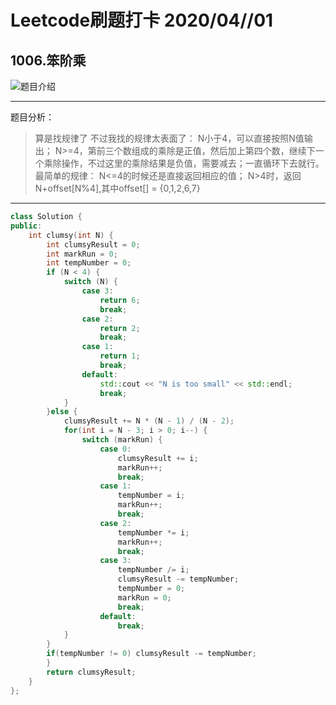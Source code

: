 # Leetcode刷题打卡 2020/04//01
## 1006.笨阶乘
![题目介绍](QQ截图20210401114308.png)

***
题目分析：
> 算是找规律了 不过我找的规律太表面了： N小于4，可以直接按照N值输出； N>=4，第前三个数组成的乘除是正值，然后加上第四个数，继续下一个乘除操作，不过这里的乘除结果是负值，需要减去；一直循环下去就行。 最简单的规律： N<=4的时候还是直接返回相应的值； N>4时，返回N+offset[N%4],其中offset[] = {0,1,2,6,7}
***

```cpp
class Solution {
public:
    int clumsy(int N) {
        int clumsyResult = 0;
        int markRun = 0;
        int tempNumber = 0;
        if (N < 4) {
            switch (N) {
                case 3:
                    return 6;
                    break;
                case 2:
                    return 2;
                    break;
                case 1:
                    return 1;
                    break;
                default:
                    std::cout << "N is too small" << std::endl;
                    break;
            }
        }else {
            clumsyResult += N * (N - 1) / (N - 2);
            for(int i = N - 3; i > 0; i--) {
                switch (markRun) {
                    case 0:
                        clumsyResult += i;
                        markRun++;
                        break;
                    case 1:
                        tempNumber = i;
                        markRun++;
                        break;
                    case 2:
                        tempNumber *= i;
                        markRun++;
                        break;
                    case 3:
                        tempNumber /= i;
                        clumsyResult -= tempNumber;
                        tempNumber = 0;
                        markRun = 0;
                        break;
                    default:
                        break;
            }
        }
        if(tempNumber != 0) clumsyResult -= tempNumber;
        }
        return clumsyResult;
    }
};
```
